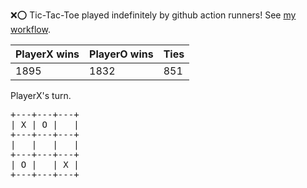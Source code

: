 :x::o: Tic-Tac-Toe played indefinitely by github action runners! See [my workflow](.github/workflows/play.yaml).

|PlayerX wins|PlayerO wins|Ties|
|-|-|-|
|1895|1832|851|

PlayerX's turn.

<pre>
+---+---+---+
| X | O |   |
+---+---+---+
|   |   |   |
+---+---+---+
| O |   | X |
+---+---+---+
</pre>